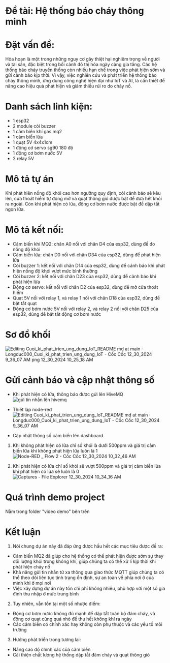 # Đề tài: Hệ thống báo cháy thông minh
# Đặt vấn đề: 
Hỏa hoạn là một trong những nguy cơ gây thiệt hại nghiêm trọng về người và tài sản, đặc biệt trong bối cảnh đô thị hóa ngày càng gia tăng. Các hệ thống báo cháy truyền thống còn nhiều hạn chế trong việc phát hiện sớm và gửi cảnh báo kịp thời. Vì vậy, việc nghiên cứu và phát triển hệ thống báo cháy thông minh, ứng dụng công nghệ hiện đại như IoT và AI, là cần thiết để nâng cao hiệu quả phát hiện và giảm thiểu rủi ro do cháy nổ.
# Danh sách linh kiện:
+ 1 esp32
+ 2 module còi buzzer
+ 1 cảm biến khí gas mq2
+ 1 cảm biến lửa
+ 1 quạt 5V 4x4x1cm
+ 1 động cơ servo sg90 180 độ
+ 1 động cơ bơm nước 5V
+ 2 relay 5V

# Mô tả tự án
Khi phát hiên nồng độ khói cao hơn ngưỡng quy định, còi cảnh báo sẽ kêu lên, cửa thoát hiểm tự động mở và quạt thông gió được bật để đưa hết khói ra ngoài. Còn khi phát hiện có lửa, động cơ bơm nước được bật để dập tắt ngọn lửa. 

# Mô tả kết nối:
- Cảm biến khí MQ2: chân A0 nối với chân D4 của esp32, dùng để đo nồng độ khói
- Cảm biến lửa: chân D0 nối với chân D34 của esp32, dùng để phát hiện lửa
- Còi buzzer 1: kết nối với chân D14 của esp32, dùng để cảnh báo khi phát hiện nồng độ khói vượt mức bình thường
- Còi buzzer 2: kết nối với chân D23 của esp32, dùng để cảnh báo khi phát hiện lửa
- Động cơ servo: kết nối với chân D2 của esp32, dùng để mở cửa thoát hiểm
- Quạt 5V nối với relay 1, và relay 1 nối với chân D18 của esp32, dùng để bật tắt quạt
- Động cơ bơm nước 5V nối với relay 2, và relay 2 nối với chân D25 của esp32, dùng để bật tắt động cơ bơm nước

# Sơ đồ khối
![Editing Cuoi_ki_phat_trien_ung_dung_IoT_README md at main · Longduc000_Cuoi_ki_phat_trien_ung_dung_IoT - Cốc Cốc 12_30_2024 9_36_07 AM png 12_30_2024 10_25_18 AM](https://github.com/user-attachments/assets/1e40643a-b1a2-495d-abb1-cd80993b554c)

# Gửi cảnh báo và cập nhật thông số
- Khi phát hiện có lửa, thông báo được gửi lên HiveMQ
![gửi tin nhắn lên hivemq](https://github.com/user-attachments/assets/64567edb-0d9f-4926-9693-376cb61f7b3e)

- Thiết lập node-red
![Editing Cuoi_ki_phat_trien_ung_dung_IoT_README md at main · Longduc000_Cuoi_ki_phat_trien_ung_dung_IoT - Cốc Cốc 12_30_2024 9_36_07 AM](https://github.com/user-attachments/assets/cbbd5570-e251-4ef3-87bf-432e18456220)

- Cập nhật thông số cảm biến lên dashboard
1) Khi không phát hiện có lửa
chỉ số khói là dưới 500ppm và giá trị cảm biến lửa khi không phát hiện lửa luôn là 1
![Node-RED _ Flow 2 - Cốc Cốc 12_30_2024 10_32_46 AM](https://github.com/user-attachments/assets/4ab0815e-8d62-4886-ac19-06a6dc1d8077)

2) Khi phát hiện có lửa
chỉ số khói sẽ vượt 500ppm và giá trị cảm biến lửa khi phát hiện có lửa sẽ luôn là 0
![Captures - File Explorer 12_30_2024 10_34_16 AM](https://github.com/user-attachments/assets/3be7932a-551a-4db4-ab02-5e8ee309ec19)



# Quá trình demo project
Nằm trong folder "video demo" bên trên

# Kết luận
1) Nói chung dự án này đã đáp ứng được hầu hết các mục tiêu được đề ra:
- Cảm biến MQ2 đã giúp cho hệ thống có thể phát hiện được sớm sự thay đổi lượng khói trong không khí, giúp chúng ta có thể xử lí kịp thời khi phát hiện cháy nổ
- Khả năng gửi tin nhắn từ xa thông qua giao thức MQTT giúp chúng ta có thể theo dõi liên tục tình trạng ổn định, sự an toàn về phía nơi ở của mình khi ở mọi nơi
- Việc xây dựng dự án này tốn chi phí không nhiều, phù hợp với một số gia đình thu nhập ở mức trung bình
2) Tuy nhiên, vẫn tồn tại một số nhược điểm:
- Động cơ bơm nước không đủ mạnh để dập tắt toàn bộ đám cháy, và động cơ quạt cũng quá nhỏ để thu hết không khí ra ngày
- Các cảm biến có chính xác hay không còn phụ thuộc và các yếu tố môi trường
3) Hướng phát triển trong tương lai:
- Nâng cao độ chính xác của cảm biến
- Cải thiện chất lượng hệ thống dập tắt đám cháy và quạt thông gió



